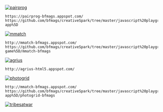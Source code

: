 [![pairprog](https://cloud.githubusercontent.com/assets/3740101/20321900/ff8998b8-ab6e-11e6-9e57-88803798858f.png)](http://pairprog-bfmags.appspot.com/)

    https://pairprog-bfmags.appspot.com/
    https://github.com/bfmags/creativeSpark/tree/master/javascript%20playground/PairProgramming%20%5Bweb-app%5D

[![mmatch](https://cloud.githubusercontent.com/assets/3740101/20321902/ff8dae62-ab6e-11e6-9786-071c896c5328.png)](http://mmatch-bfmags.appspot.com/)

    http://mmatch-bfmags.appspot.com/
    https://github.com/bfmags/creativeSpark/tree/master/javascript%20playground/MemoryMatch%20%5Bweb-game%5D/mmatch-bfmags

[![agrius](https://cloud.githubusercontent.com/assets/3740101/20321899/ff879eaa-ab6e-11e6-86ae-bf3aa6a2b32f.png)](http://agrius-html5.appspot.com/)

    http://agrius-html5.appspot.com/

[![photogrid](https://cloud.githubusercontent.com/assets/3740101/20321901/ff8adad4-ab6e-11e6-98c8-51559f9d089a.png)](http://mmatch-bfmags.appspot.com/)

    http://mmatch-bfmags.appspot.com/
    https://github.com/bfmags/creativeSpark/tree/master/javascript%20playground/Photogrid%20%5Bweb-app%5D/photogrid-bfmags


[![tribesatwar](https://cloud.githubusercontent.com/assets/3740101/20321903/ff9b5968-ab6e-11e6-8b1c-ef771c8e3dbe.png)]()

